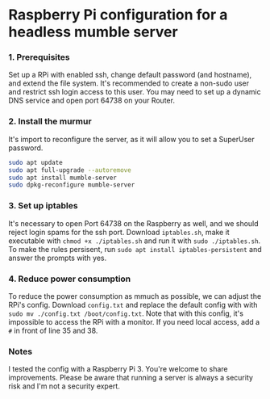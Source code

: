 # Raspberry Pi configuration for a headless mumble server

### 1. Prerequisites
Set up a RPi with enabled ssh, change default password (and hostname), and extend the file system.
It's recommended to create a non-sudo user and restrict ssh login access to this user.
You may need to set up a dynamic DNS service and open port 64738 on your Router.

### 2. Install the murmur
It's import to reconfigure the server, as it will allow you to set a SuperUser password.

```bash
sudo apt update
sudo apt full-upgrade --autoremove
sudo apt install mumble-server
sudo dpkg-reconfigure mumble-server
```

### 3. Set up iptables
It's necessary to open Port 64738 on the Raspberry as well, and we should reject login spams for the ssh port.
Download `iptables.sh`, make it executable with `chmod +x ./iptables.sh` and run it with `sudo ./iptables.sh`.
To make the rules persisent, run `sudo apt install iptables-persistent` and answer the prompts with yes.

### 4. Reduce power consumption
To reduce the power consumption as mmuch as possible, we can adjust the RPi's config.
Download `config.txt` and replace the default config with with `sudo mv ./config.txt /boot/config.txt`.
Note that with this config, it's impossible to access the RPi with a monitor.
If you need local access, add a `#` in front of line 35 and 38.

### Notes
I tested the config with a Raspberry Pi 3. You're welcome to share improvements.
Please be aware that running a server is always a security risk and I'm not a security expert.
